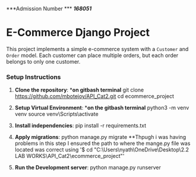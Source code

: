 ***Admission Number ***
    ***168051***
# E-Commerce Django Project

This project implements a simple e-commerce system with a `Customer` and `Order` model. Each customer can place multiple orders, but each order belongs to only one customer.

### Setup Instructions

1. **Clone the repository**:
***on gitbash terminal**
   git clone https://github.com/mbotejoy/API_Cat2.git
   cd ecommerce_project

2. **Setup Virtual Environment**:
***on the gitbash terminal**
  python3 -m venv venv
  source venv\Scripts\activate

3. **Install independencies**:
   pip install -r requirements.txt

4. **Apply migrations**:
python manage.py migrate
**Thpugh i was having problems in this step I ensured the path to where the mange.py file was located was correct using 
'$ cd "C:\Users\nyath\OneDrive\Desktop\2.2 LAB WORKS\API_Cat2\ecommerce_project"'

5. **Run the Development server**:
python manage.py runserver


